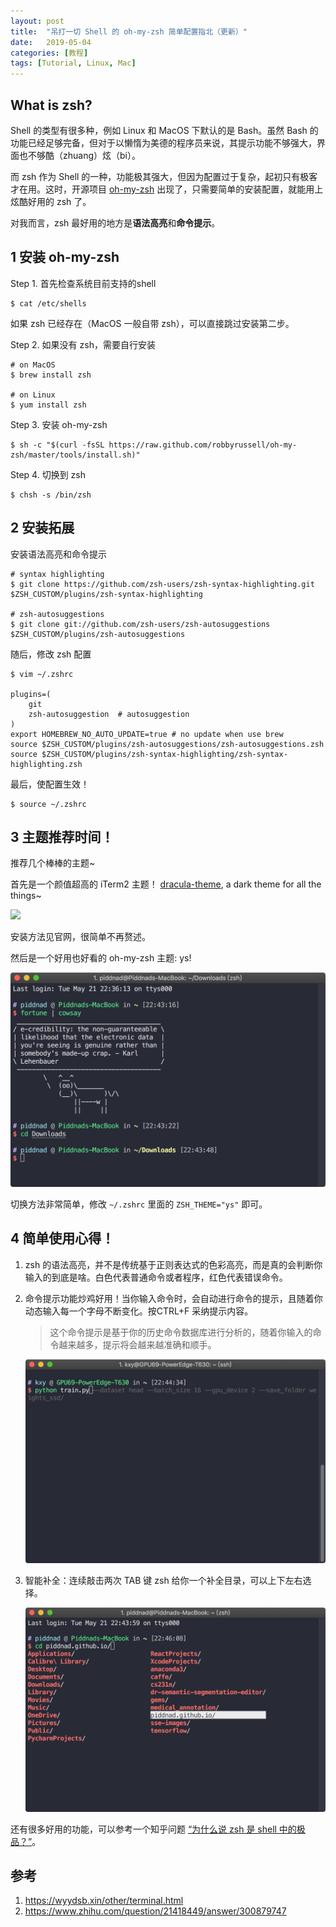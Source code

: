 ```yaml
---
layout: post
title:  "吊打一切 Shell 的 oh-my-zsh 简单配置指北（更新）"
date:   2019-05-04
categories: [教程]
tags: [Tutorial, Linux, Mac]
---
```


## What is zsh?
Shell 的类型有很多种，例如 Linux 和 MacOS 下默认的是 Bash。虽然 Bash 的功能已经足够完备，但对于以懒惰为美德的程序员来说，其提示功能不够强大，界面也不够酷（zhuang）炫（bi）。

而 zsh 作为 Shell 的一种，功能极其强大，但因为配置过于复杂，起初只有极客才在用。这时，开源项目 [oh-my-zsh](https://github.com/robbyrussell/oh-my-zsh) 出现了，只需要简单的安装配置，就能用上炫酷好用的 zsh 了。

对我而言，zsh 最好用的地方是**语法高亮**和**命令提示**。

## 1 安装 oh-my-zsh
Step 1. 首先检查系统目前支持的shell

```
$ cat /etc/shells
```

如果 zsh 已经存在（MacOS 一般自带 zsh），可以直接跳过安装第二步。

Step 2. 如果没有 zsh，需要自行安装

```
# on MacOS
$ brew install zsh

# on Linux
$ yum install zsh
```

Step 3. 安装 oh-my-zsh

```
$ sh -c "$(curl -fsSL https://raw.github.com/robbyrussell/oh-my-zsh/master/tools/install.sh)"
```

Step 4. 切换到 zsh

```
$ chsh -s /bin/zsh
```

## 2 安装拓展
安装语法高亮和命令提示

```
# syntax highlighting
$ git clone https://github.com/zsh-users/zsh-syntax-highlighting.git $ZSH_CUSTOM/plugins/zsh-syntax-highlighting

# zsh-autosuggestions
$ git clone git://github.com/zsh-users/zsh-autosuggestions $ZSH_CUSTOM/plugins/zsh-autosuggestions
```

随后，修改 zsh 配置

```
$ vim ~/.zshrc

plugins=(
    git
    zsh-autosuggestion  # autosuggestion
)
export HOMEBREW_NO_AUTO_UPDATE=true # no update when use brew
source $ZSH_CUSTOM/plugins/zsh-autosuggestions/zsh-autosuggestions.zsh
source $ZSH_CUSTOM/plugins/zsh-syntax-highlighting/zsh-syntax-highlighting.zsh
```

最后，使配置生效！

```
$ source ~/.zshrc
```

## 3 主题推荐时间！
推荐几个棒棒的主题~

首先是一个颜值超高的 iTerm2 主题！
[dracula-theme](https://draculatheme.com/iterm/), a dark theme for all the things~

![](https://draculatheme.com/assets/img/screenshots/iterm.png)

安装方法见官网，很简单不再赘述。

然后是一个好用也好看的 oh-my-zsh 主题: ys!

![](/imgs/20190504/1.png)

切换方法非常简单，修改 `~/.zshrc` 里面的 `ZSH_THEME="ys"` 即可。


## 4 简单使用心得！
1. zsh 的语法高亮，并不是传统基于正则表达式的色彩高亮，而是真的会判断你输入的到底是啥。白色代表普通命令或者程序，红色代表错误命令。
2. 命令提示功能炒鸡好用！当你输入命令时，会自动进行命令的提示，且随着你动态输入每一个字母不断变化。按CTRL+F 采纳提示内容。

    > 这个命令提示是基于你的历史命令数据库进行分析的，随着你输入的命令越来越多，提示将会越来越准确和顺手。

    ![](/imgs/20190504/2.png)
1. 智能补全：连续敲击两次 TAB 键 zsh 给你一个补全目录，可以上下左右选择。

    ![](/imgs/20190504/3.png)


还有很多好用的功能，可以参考一个知乎问题 [“为什么说 zsh 是 shell 中的极品？”](https://www.zhihu.com/question/21418449/answer/300879747)。

## 参考
1. https://wyydsb.xin/other/terminal.html
2. https://www.zhihu.com/question/21418449/answer/300879747